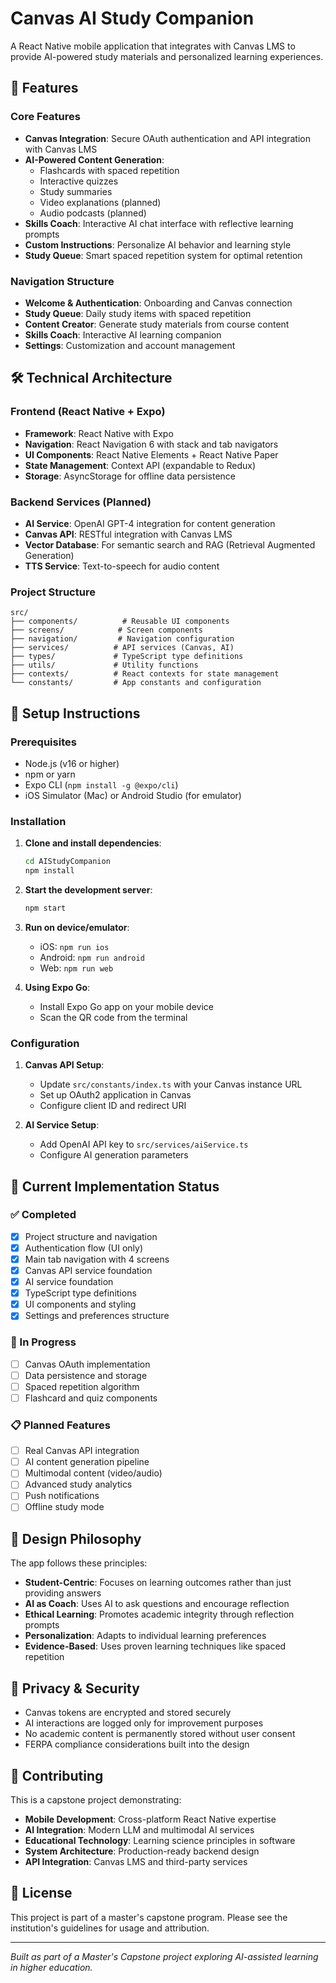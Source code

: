 # Canvas AI Study Companion

A React Native mobile application that integrates with Canvas LMS to provide AI-powered study materials and personalized learning experiences.

## 🚀 Features

### Core Features
- **Canvas Integration**: Secure OAuth authentication and API integration with Canvas LMS
- **AI-Powered Content Generation**: 
  - Flashcards with spaced repetition
  - Interactive quizzes
  - Study summaries
  - Video explanations (planned)
  - Audio podcasts (planned)
- **Skills Coach**: Interactive AI chat interface with reflective learning prompts
- **Custom Instructions**: Personalize AI behavior and learning style
- **Study Queue**: Smart spaced repetition system for optimal retention

### Navigation Structure
- **Welcome & Authentication**: Onboarding and Canvas connection
- **Study Queue**: Daily study items with spaced repetition
- **Content Creator**: Generate study materials from course content
- **Skills Coach**: Interactive AI learning companion
- **Settings**: Customization and account management

## 🛠 Technical Architecture

### Frontend (React Native + Expo)
- **Framework**: React Native with Expo
- **Navigation**: React Navigation 6 with stack and tab navigators
- **UI Components**: React Native Elements + React Native Paper
- **State Management**: Context API (expandable to Redux)
- **Storage**: AsyncStorage for offline data persistence

### Backend Services (Planned)
- **AI Service**: OpenAI GPT-4 integration for content generation
- **Canvas API**: RESTful integration with Canvas LMS
- **Vector Database**: For semantic search and RAG (Retrieval Augmented Generation)
- **TTS Service**: Text-to-speech for audio content

### Project Structure
```
src/
├── components/          # Reusable UI components
├── screens/            # Screen components
├── navigation/         # Navigation configuration
├── services/          # API services (Canvas, AI)
├── types/             # TypeScript type definitions
├── utils/             # Utility functions
├── contexts/          # React contexts for state management
└── constants/         # App constants and configuration
```

## 🔧 Setup Instructions

### Prerequisites
- Node.js (v16 or higher)
- npm or yarn
- Expo CLI (`npm install -g @expo/cli`)
- iOS Simulator (Mac) or Android Studio (for emulator)

### Installation
1. **Clone and install dependencies**:
   ```bash
   cd AIStudyCompanion
   npm install
   ```

2. **Start the development server**:
   ```bash
   npm start
   ```

3. **Run on device/emulator**:
   - iOS: `npm run ios`
   - Android: `npm run android` 
   - Web: `npm run web`

4. **Using Expo Go**:
   - Install Expo Go app on your mobile device
   - Scan the QR code from the terminal

### Configuration
1. **Canvas API Setup**:
   - Update `src/constants/index.ts` with your Canvas instance URL
   - Set up OAuth2 application in Canvas
   - Configure client ID and redirect URI

2. **AI Service Setup**:
   - Add OpenAI API key to `src/services/aiService.ts`
   - Configure AI generation parameters

## 📱 Current Implementation Status

### ✅ Completed
- [x] Project structure and navigation
- [x] Authentication flow (UI only)
- [x] Main tab navigation with 4 screens
- [x] Canvas API service foundation
- [x] AI service foundation
- [x] TypeScript type definitions
- [x] UI components and styling
- [x] Settings and preferences structure

### 🚧 In Progress
- [ ] Canvas OAuth implementation
- [ ] Data persistence and storage
- [ ] Spaced repetition algorithm
- [ ] Flashcard and quiz components

### 📋 Planned Features
- [ ] Real Canvas API integration
- [ ] AI content generation pipeline
- [ ] Multimodal content (video/audio)
- [ ] Advanced study analytics
- [ ] Push notifications
- [ ] Offline study mode

## 🎨 Design Philosophy

The app follows these principles:
- **Student-Centric**: Focuses on learning outcomes rather than just providing answers
- **AI as Coach**: Uses AI to ask questions and encourage reflection
- **Ethical Learning**: Promotes academic integrity through reflection prompts
- **Personalization**: Adapts to individual learning preferences
- **Evidence-Based**: Uses proven learning techniques like spaced repetition

## 🔐 Privacy & Security

- Canvas tokens are encrypted and stored securely
- AI interactions are logged only for improvement purposes
- No academic content is permanently stored without user consent
- FERPA compliance considerations built into the design

## 🤝 Contributing

This is a capstone project demonstrating:
- **Mobile Development**: Cross-platform React Native expertise
- **AI Integration**: Modern LLM and multimodal AI services  
- **Educational Technology**: Learning science principles in software
- **System Architecture**: Production-ready backend design
- **API Integration**: Canvas LMS and third-party services

## 📄 License

This project is part of a master's capstone program. Please see the institution's guidelines for usage and attribution.

---

*Built as part of a Master's Capstone project exploring AI-assisted learning in higher education.*